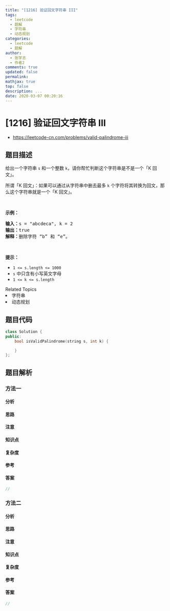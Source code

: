 ```yaml
---
title: "[1216] 验证回文字符串 III"
tags:
  - leetcode
  - 题解
  - 字符串
  - 动态规划
categories:
  - leetcode
  - 题解
author:
  - 张学志
  - 作者2
comments: true
updated: false
permalink:
mathjax: true
top: false
description: ...
date: 2020-03-07 00:20:16
---
```



# [1216] 验证回文字符串 III
* https://leetcode-cn.com/problems/valid-palindrome-iii


## 题目描述

<p>给出一个字符串&nbsp;<code>s</code>&nbsp;和一个整数&nbsp;<code>k</code>，请你帮忙判断这个字符串是不是一个「K 回文」。</p>

<p>所谓「K 回文」：如果可以通过从字符串中删去最多 <code>k</code> 个字符将其转换为回文，那么这个字符串就是一个「K 回文」。</p>

<p>&nbsp;</p>

<p><strong>示例：</strong></p>

<pre><strong>输入：</strong>s = &quot;abcdeca&quot;, k = 2
<strong>输</strong><strong>出：</strong>true
<strong>解释：</strong>删除字符 &ldquo;b&rdquo; 和 &ldquo;e&rdquo;。
</pre>

<p>&nbsp;</p>

<p><strong>提示：</strong></p>

<ul>
	<li><code>1 &lt;= s.length &lt;= 1000</code></li>
	<li><code>s</code>&nbsp;中只含有小写英文字母</li>
	<li><code>1 &lt;= k&nbsp;&lt;= s.length</code></li>
</ul>
<div><div>Related Topics</div><div><li>字符串</li><li>动态规划</li></div></div>


## 题目代码

```cpp
class Solution {
public:
    bool isValidPalindrome(string s, int k) {

    }
};
```


## 题目解析


### 方法一

#### 分析

#### 思路

#### 注意

#### 知识点

#### 复杂度

#### 参考

#### 答案

```cpp
//
```


### 方法二

#### 分析

#### 思路

#### 注意

#### 知识点

#### 复杂度

#### 参考

#### 答案

```cpp
//
```


